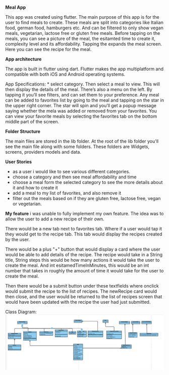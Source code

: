 **Meal App**

This app was created using flutter. The main purpose of this app is for the user to find meals to create. These meals are split into categories like Italian food, german food, hamburgers etc. And can be filtered to only show vegan meals, vegetarian, lactose free or gluten free meals. Before tapping on the meals, you can see a picture of the meal, the esitamted time to create it, complexity level and its affordability. Tapping the expands the meal screen. Here you can see the recipe for the meal. 

**App architecture**

The app is built in flutter using dart. Flutter makes the app multiplatform and compatible with both iOS and Android operating systems. 


App Specifications: * select category. Then select a meal to view. This will then display the details of the meal. There’s also a menu on the left. By tapping it you’ll see filters, and can set them to your preference. Any meal can be added to favorites list by going to the meal and tapping on the star in the upper right corner. The star will spin and you’ll get a popup message saying whether the mela was added or removed from your favorites. You can view your favorite meals by selecting the favorites tab on the bottom middle part of the screen. 

**Folder Structure**

The main files are stored in the lib folder. At the root of the lib folder you'll see the main file along with some folders. These folders are Widgets, screens, providers models and data. 

**User Stories**
* as a user i would like to see various different categories.
* choose a category and then see meal affordability and time
* choose a meal form the selected category to see the more details about it and how to create it
* add a meal to my list of favorites, and also remove it
* filter out the meals based on if they are gluten free, lactose free, vegan or vegetarian.



**My feature**
i was unable to fully implement my own feature. The idea was to allow the user to add a new recipe of their own. 

There would be a new tab next to favorites tab. Where if a user would tap it they would get to the recipe tab. This tab would display the recipes created by the user. 

There would be a plus "+" button that would display a card where the user would be able to add details of the recipe. The recipe would take in a String title, String steps this would be how many actions it would take the user to create the meal. And int esitamedTimeInMinutes, this would be an int number that takes in roughly the amount of time it would take for the user to create the meal. 

Then there would be a submit button under these textfields where onclick would submit the recipe to the list of recipes. The newRecipe card would then close, and the user would be returned to the list of recipes screen that would have been updated with the recipe the user had just submitted. 


Class Diagram:
![Class Diagram](meals_app/Documentation/classDiagram-meals_app.png)

